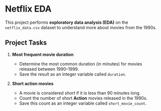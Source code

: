 # Netflix EDA 

This project performs **exploratory data analysis (EDA)** on the `netflix_data.csv` dataset to understand more about movies from the 1990s.

## Project Tasks
1. **Most frequent movie duration**  
   - Determine the most common duration (in minutes) for movies released between 1990–1999.  
   - Save the result as an integer variable called `duration`.

2. **Short action movies**  
   - A movie is considered *short* if it is less than 90 minutes long.  
   - Count the number of short **Action** movies released in the 1990s.  
   - Save this count as an integer variable called `short_movie_count`.
